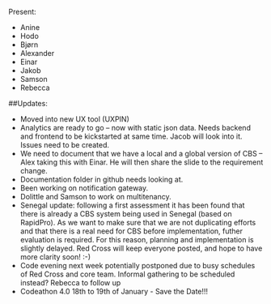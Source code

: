 Present: 
* Anine
* Hodo
* Bjørn
* Alexander
* Einar
* Jakob
* Samson
* Rebecca 

##Updates:
* Moved into new UX tool (UXPIN) 
* Analytics are ready to go – now with static json data. Needs backend and frontend to be kickstarted at same time. Jacob will look into it. Issues need to be created.
* We need to document that we have a local and a global version of CBS – Alex taking this with Einar. He will then share the slide to the requirement change. 
* Documentation folder in github needs looking at.  
* Been working on notification gateway.
* Dolittle and Samson to work on multitenancy.
* Senegal update: following a first assessment it has been found that there is already a CBS system being used in Senegal (based on RapidPro). As we want to make sure that we are not duplicating efforts and that there is a real need for CBS before implementation, futher evaluation is required. For this reason, planning and implementation is slightly delayed. Red Cross will keep everyone posted, and hope to have more clarity soon! :-)  
*	Code evening next week potentially postponed due to busy schedules of Red Cross and core team. Informal gathering to be scheduled instead? Rebecca to follow up 
*	Codeathon 4.0 18th to 19th of January - Save the Date!!!
